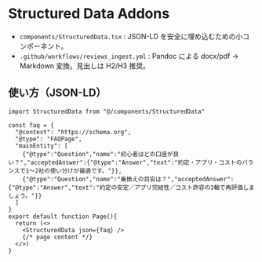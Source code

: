 # Structured Data Addons

- `components/StructuredData.tsx` : JSON-LD を安全に埋め込むための小コンポーネント。
- `.github/workflows/reviews_ingest.yml` : Pandoc による docx/pdf -> Markdown 変換。見出しは H2/H3 推奨。

## 使い方（JSON-LD）
```tsx
import StructuredData from "@/components/StructuredData"

const faq = {
  "@context": "https://schema.org",
  "@type": "FAQPage",
  "mainEntity": [
    {"@type":"Question","name":"初心者はどの口座が良い？","acceptedAnswer":{"@type":"Answer","text":"約定・アプリ・コストのバランスで1〜2社の使い分けが最適です。"}},
    {"@type":"Question","name":"乗換えの目安は？","acceptedAnswer":{"@type":"Answer","text":"約定の安定／アプリ完結性／コスト許容の3軸で再評価しましょう。"}}
  ]
}
export default function Page(){ 
  return (<>
    <StructuredData json={faq} />
    {/* page content */}
  </>)
}
```
